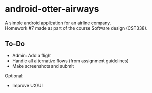 # android-otter-airways 

A simple android application for an airline company.  
Homework #7 made as part of the course Software design (CST338).

## To-Do

- Admin: Add a flight
- Handle all alternative flows (from assignment guidelines)
- Make screenshots and submit

Optional:
- Improve UX/UI